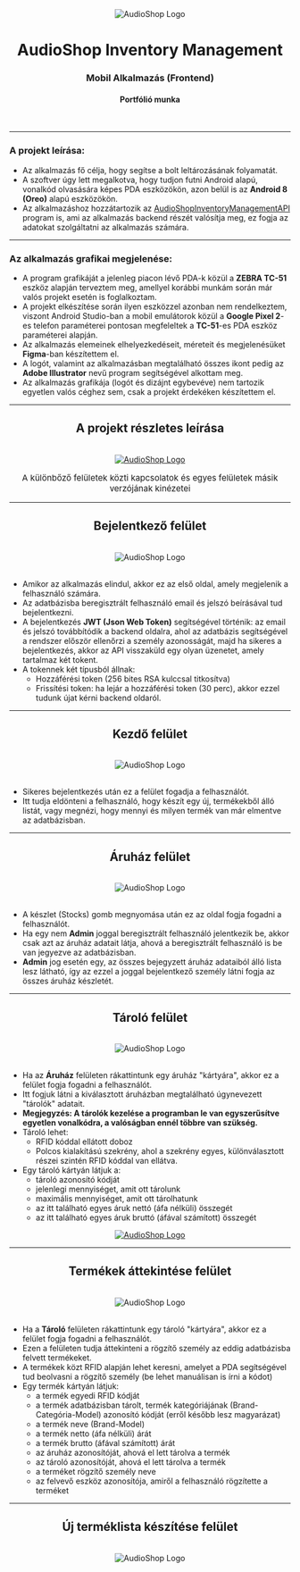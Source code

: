 <div align="center">
    <img src="readme_images/project_readme_banner_1500X450.png" alt="AudioShop Logo">
</div>

<div align="center">
    <h1 style="border-bottom: 0">AudioShop Inventory Management</h1>
    <h3>Mobil Alkalmazás (Frontend)</h3>
    <h4>Portfólió munka</h4>
    <br>
</div>

---

<div>
    <h3>A projekt leírása:</h3>
</div>

- Az alkalmazás fő célja, hogy segítse a bolt leltározásának folyamatát.
- A szoftver úgy lett megalkotva, hogy tudjon futni Android alapú, vonalkód olvasására képes PDA eszközökön, azon belül is az <b>Android 8 (Oreo)</b> alapú eszközökön.
- Az alkalmazáshoz hozzátartozik az <a href="https://github.com/galmihaly/AudioShopInventoryManagementRestAPI">AudioShopInventoryManagementAPI</a> program is, ami az alkalmazás backend részét valósítja meg, ez fogja az adatokat szolgáltatni az alkalmazás számára.

---

<div>
    <h3>Az alkalmazás grafikai megjelenése:</h3>
</div>

- A program grafikáját a jelenleg piacon lévő PDA-k közül a <b>ZEBRA TC-51</b> eszköz alapján terveztem meg, amellyel korábbi munkám során már valós projekt esetén is foglalkoztam.
- A projekt elkészítése során ilyen eszközzel azonban nem rendelkeztem, viszont Android Studio-ban a mobil emulátorok közül a <b>Google Pixel 2</b>-es telefon paraméterei pontosan megfeleltek a <b>TC-51</b>-es PDA eszköz paraméterei alapján.
- Az alkalmazás elemeinek elhelyezkedéseit, méreteit és megjelenésüket <b>Figma</b>-ban készítettem el.
- A logót, valamint az alkalmazásban megtalálható összes ikont pedig az <b>Adobe Illustrator</b> nevű program segítségével alkottam meg.
- Az alkalmazás grafikája (logót és dizájnt egybevéve) nem tartozik egyetlen valós céghez sem, csak a projekt érdekéken készítettem el.

---

<div align="center">
        <h2>A projekt részletes leírása</h2>
        <br>
</div>

<div align="center">
        <a href="https://github.com/galmihaly/AudioShopInventoryManagement/blob/master/readme_images/all_screen.png"><img src="readme_images/all_screen.png" alt="AudioShop Logo"></a>
        <p style="font-size: 15px">A különbőző felületek közti kapcsolatok és egyes felületek másik verzójának kinézetei</p>
</div>

[//]: # (<div>)

[//]: # (    <h3>A program részei:</h3>)

[//]: # (    <ul style="font-size: 20px">)

[//]: # (        <li>A progamnak 3 fő része van:)

[//]: # (            <ol style="list-style-type: square;">)

[//]: # (                <li>Bejelentkező felület</li>)

[//]: # (                <li>Terméklista készítő felület</li>)

[//]: # (                <li>Terméklista átekintő felület</li>)

[//]: # (            </ol>)

[//]: # (        </li>)

[//]: # (    </ul>)

[//]: # (</div>)

---

<div>
    <div align="center">
        <h2>Bejelentkező felület</h2>
        <br>
        <img src="readme_images/login_screen.png" alt="AudioShop Logo">
    </div>
    <br>
</div>


- Amikor az alkalmazás elindul, akkor ez az első oldal, amely megjelenik a felhasználó számára.
- Az adatbázisba beregisztrált felhasználó email és jelszó beírásával tud bejelentkezni.
- A bejelentkezés <b>JWT (Json Web Token)</b> segítségével történik: az email és jelszó továbbítódik a backend oldalra, ahol az adatbázis segítségével a rendszer először ellenőrzi a személy azonosságát, majd ha sikeres a bejelentkezés, akkor az API visszaküld egy olyan üzenetet, amely tartalmaz két tokent.
- A tokennek két típusból állnak:
  - Hozzáférési token (256 bites RSA kulccsal titkosítva)
  - Frissítési token: ha lejár a hozzáférési token (30 perc), akkor ezzel tudunk újat kérni backend oldaról.

---

<div>
    <div align="center">
        <h2>Kezdő felület</h2>
        <br>
        <img src="readme_images/start_screen.png" alt="AudioShop Logo">
    </div>
    <br>
</div>


- Sikeres bejelentkezés után ez a felület fogadja a felhasználót.
- Itt tudja eldönteni a felhasználó, hogy készít egy új, termékekből álló listát, vagy megnézi, hogy mennyi és milyen termék van már elmentve az adatbázisban.


---

<div>
    <div align="center">
        <h2>Áruház felület</h2>
        <br>
        <img src="readme_images/warehouse_screen.png" alt="AudioShop Logo">
    </div>
    <br>
</div>

- A készlet (Stocks) gomb megnyomása után ez az oldal fogja fogadni a felhasználót.
- Ha egy nem <b>Admin</b> joggal beregisztrált felhasználó jelentkezik be, akkor csak azt az áruház adatait látja, ahová a beregisztrált felhasználó is be van jegyezve az adatbázisban.
- <b>Admin</b> jog esetén egy, az összes bejegyzett áruház adataiból álló lista lesz látható, így az ezzel a joggal bejelentkező személy látni fogja az összes áruház készletét.
 

---

<div>
    <div align="center">
        <h2>Tároló felület</h2>
        <br>
        <img src="readme_images/storage_screen.png" alt="AudioShop Logo">
    </div>
    <br>
</div>

- Ha az <b>Áruház</b> felületen rákattintunk egy áruház "kártyára", akkor ez a felület fogja fogadni a felhasználót.
- Itt fogjuk látni a kiválasztott áruházban megtalálható úgynevezett "tárolók" adatait.
- <b>Megjegyzés: A tárolók kezelése a programban le van egyszerűsítve egyetlen vonalkódra, a valóságban ennél többre van szükség.</b>
- Tároló lehet:
  - RFID kóddal ellátott doboz
  - Polcos kialakítású szekrény, ahol a szekrény egyes, különválasztott részei szintén RFID kóddal van ellátva.
- Egy tároló kártyán látjuk a:
  - tároló azonosító kódját
  - jelenlegi mennyiséget, amit ott tárolunk
  - maximális mennyiséget, amit ott tárolhatunk
  - az itt található egyes áruk nettó (áfa nélküli) összegét
  - az itt található egyes áruk bruttó (áfával számított) összegét
<div align="center">
        <a href="https://github.com/galmihaly/AudioShopInventoryManagement/blob/master/readme_images/all_screen.png"><img src="readme_images/inventory_management_with_RFID.gif" alt="AudioShop Logo"></a>
</div>

---

<div>
    <div align="center">
        <h2>Termékek áttekintése felület</h2>
        <br>
        <img src="readme_images/products_overview_screen.png" alt="AudioShop Logo">
    </div>
    <br>
</div>

- Ha a <b>Tároló</b> felületen rákattintunk egy tároló "kártyára", akkor ez a felület fogja fogadni a felhasználót.
- Ezen a felületen tudja áttekinteni a rögzítő személy az eddig adatbázisba felvett termékeket.
- A termékek közt RFID alapján lehet keresni, amelyet a PDA segítségével tud beolvasni a rögzítő személy (be lehet manuálisan is írni a kódot)
- Egy termék kártyán látjuk:
  - a termék egyedi RFID kódját
  - a termék adatbázisban tárolt, termék kategóriájának (Brand-Categória-Model) azonosító kódját (erről később lesz magyarázat)
  - a termék neve (Brand-Model)
  - a termék netto (áfa nélküli) árát
  - a termék brutto (áfával számított) árát
  - az áruház azonosítóját, ahová el lett tárolva a termék
  - az tároló azonosítóját, ahová el lett tárolva a termék
  - a terméket rögzítő személy neve
  - az felvevő eszköz azonosítója, amiről a felhasználó rögzítette a terméket

---

<div>
    <div align="center">
        <h2>Új terméklista készítése felület</h2>
        <br>
        <img src="readme_images/product_list_screen.png" alt="AudioShop Logo">
    </div>
    <br>
</div>